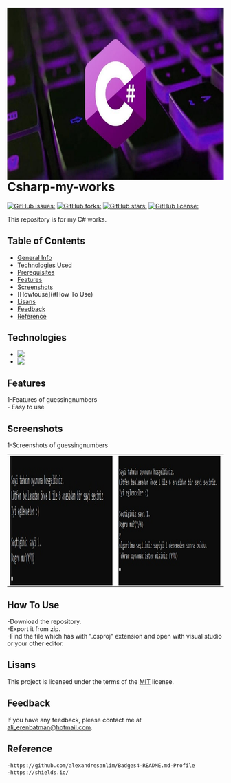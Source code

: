 <img align="left" src="https://github.com/Alierenkayhan/Alierenkayhan.github.io/blob/master/img/c%23.jpeg" alt="Alierenkayhan" width ="1100" height = "400" /></p>
    
# Csharp-my-works

[![GitHub issues:](https://img.shields.io/github/issues/Alierenkayhan/Csharp-my-works)](https://img.shields.io/github/issues/Alierenkayhan/Csharp-my-works)
[![GitHub forks:](https://img.shields.io/github/forks/Alierenkayhan/Csharp-my-works)](https://img.shields.io/github/forks/Alierenkayhan/Csharp-my-works)
[![GitHub stars:](https://img.shields.io/github/stars/Alierenkayhan/Csharp-my-works)](https://img.shields.io/github/stars/Alierenkayhan/Csharp-my-works)
[![GitHub license:](https://img.shields.io/github/license/Alierenkayhan/Csharp-my-works)](https://img.shields.io/github/license/Alierenkayhan/Csharp-my-works)

This repository is for my C# works. 
 


## Table of Contents

* [General Info](#CET-301)
* [Technologies Used](#Technologies)
* [Prerequisites](#Prerequisites)
* [Features](#Features)
* [Screenshots](#Screenshots)
* [Howtouse](#How To Use)
* [Lisans](#Lisans)
* [Feedback](#Feedback)
* [Reference](#Reference)
 
## Technologies
- <img align="left" src="https://img.shields.io/badge/C%23-239120?style=for-the-badge&logo=c-sharp&logoColor=white" /> 
- <img align="left" src="https://img.shields.io/badge/Visual_Studio-5C2D91?style=for-the-badge&logo=visual%20studio&logoColor=white" />
 

## Features
1-Features of guessingnumbers <br/>
    - Easy to use <br/>
   
## Screenshots
  1-Screenshots of guessingnumbers
  <table> 
    <tr>
        <td>  <img align="left" src="screenshots/guessingnumbersss/guessingnumbersss1.jpg" alt="guessingnumbers" width ="400" height = "300" /></p></td>
        <td>  <img align="left" src="screenshots/guessingnumbersss/guessingnumbersss2.jpg" alt="guessingnumbers" width ="400" height = "300" /></p></td>
    </tr>
   </table>

## How To Use  
  -Download the repository.<br/>
  -Export it from zip.<br/>
  -Find the file which has with ".csproj" extension and open with visual studio or your other editor.<br/>
 
## Lisans

This project is licensed under the terms of the [MIT](https://choosealicense.com/licenses/mit/) license.

  
## Feedback

If you have any feedback, please contact me at ali_erenbatman@hotmail.com.
  
## Reference
    -https://github.com/alexandresanlim/Badges4-README.md-Profile
    -https://shields.io/


